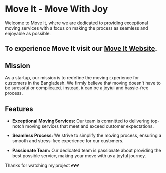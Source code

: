 # Move It - Move With Joy

Welcome to Move It, where we are dedicated to providing exceptional moving services with a focus on making the process as seamless and enjoyable as possible.

## To experience Move It visit our [Move It Website](https://fahadibnatuhin.github.io/Move-It_Moving-Company-Website/).

## Mission

As a startup, our mission is to redefine the moving experience for customers in the Bangladesh. We firmly believe that moving doesn't have to be stressful or complicated. Instead, it can be a joyful and hassle-free process.

## Features

- **Exceptional Moving Services:** Our team is committed to delivering top-notch moving services that meet and exceed customer expectations.

- **Seamless Process:** We strive to simplify the moving process, ensuring a smooth and stress-free experience for our customers.

- **Passionate Team:** Our dedicated team is passionate about providing the best possible service, making your move with us a joyful journey.

Thanks for watching my project 💕💕💕
